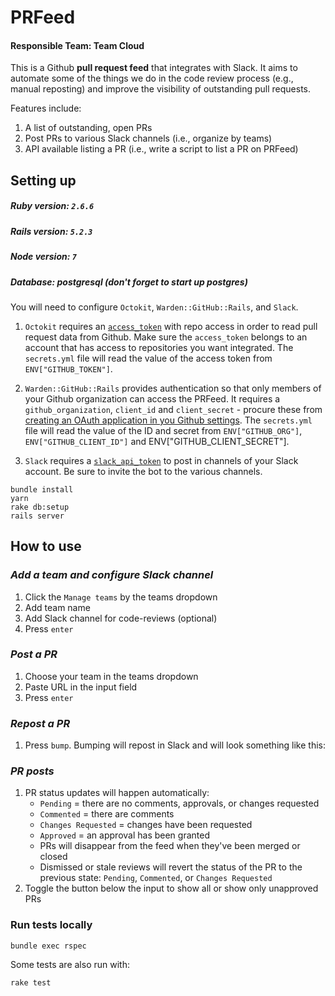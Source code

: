 # PRFeed
#### Responsible Team: Team Cloud

This is a Github __pull request feed__ that integrates with Slack. It aims to automate some of the things we do in the code review process (e.g., manual reposting) and improve the visibility of outstanding pull requests.

Features include:
1. A list of outstanding, open PRs
2. Post PRs to various Slack channels (i.e., organize by teams)
3. API available listing a PR (i.e., write a script to list a PR on PRFeed)

## Setting up

##### Ruby version: `2.6.6`
##### Rails version: `5.2.3`
##### Node version: `7`
##### Database: postgresql (don't forget to start up postgres)

You will need to configure `Octokit`, `Warden::GitHub::Rails`, and `Slack`.

1. `Octokit` requires an [`access_token`](https://github.com/octokit/octokit.rb#oauth-access-tokens) with repo access in order to read pull request data from Github. Make sure the `access_token` belongs to an account that has access to repositories you want integrated. The `secrets.yml` file will read the value of the access token from `ENV["GITHUB_TOKEN"]`.

2. `Warden::GitHub::Rails` provides authentication so that only members of your Github organization can access the PRFeed. It requires a `github_organization`, `client_id` and `client_secret` - procure these from [creating an OAuth application in you Github settings](https://github.com/settings/applications/new). The `secrets.yml` file will read the value of the ID and secret from `ENV["GITHUB_ORG"]`, `ENV["GITHUB_CLIENT_ID"]` and ENV["GITHUB_CLIENT_SECRET"].

3. `Slack` requires a [`slack_api_token`](https://api.slack.com/slack-apps) to post in channels of your Slack account. Be sure to invite the bot to the various channels.

```
bundle install
yarn
rake db:setup
rails server
```

## How to use

### *Add a team and configure Slack channel*

1. Click the `Manage teams` by the teams dropdown
1. Add team name
1. Add Slack channel for code-reviews (optional)
1. Press `enter`

### *Post a PR*

  1. Choose your team in the teams dropdown
  1. Paste URL in the input field
  1. Press `enter`

### *Repost a PR*

1. Press `bump`. Bumping will repost in Slack and will look something like this:

### *PR posts*

1. PR status updates will happen automatically:
    - `Pending` = there are no comments, approvals, or changes requested
    - `Commented` = there are comments
    - `Changes Requested` = changes have been requested
    - `Approved` = an approval has been granted
    - PRs will disappear from the feed when they've been merged or closed
    - Dismissed or stale reviews will revert the status of the PR to the previous state: `Pending`, `Commented`, or `Changes Requested`
2. Toggle the button below the input to show all or show only unapproved PRs

### Run tests locally

```
bundle exec rspec
```
Some tests are also run with:
```
rake test
```
